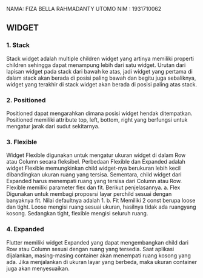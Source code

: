 NAMA: FIZA BELLA RAHMADANTY UTOMO
NIM	: 1931710062

## WIDGET

### 1. Stack
Stack widget adalah multiple children widget yang artinya memiliki properti children sehingga dapat menampung lebih dari satu widget. Urutan dari lapisan widget pada stack dari bawah ke atas, jadi widget yang pertama di dalam stack akan berada di posisi paling bawah dan begitu juga sebaliknya, widget yang terakhir di stack widget akan berada di posisi paling atas stack.

### 2. Positioned
Positioned dapat mengarahkan dimana posisi widget hendak ditempatkan. Positioned memiliki attribute top, left, bottom, right yang berfungsi untuk mengatur jarak dari sudut sekitarnya.

### 3. Flexible
Widget Flexible digunakan untuk mengatur ukuran widget di dalam Row atau Column secara fleksibel. Perbedaan Flexible dan Expanded adalah widget Flexible memungkinkan child widget-nya berukuran lebih kecil dibandingkan ukuran ruang yang tersisa. Sementara, child widget dari Expanded harus menempati ruang yang tersisa dari Column atau Row. Flexible memiliki parameter flex dan fit. Berikut penjelasannya.
a.	Flex
Digunakan untuk membagi proposrsi layar perchild sesuai dengan banyaknya fit. Nilai defaultnya adalah 1.
b.	Fit
Memiliki 2 const berupa loose dan tight. Loose mengisi ruang sesuai ukuran, hasilnya tidak ada ruangyang kosong. Sedangkan tight, flexible mengisi seluruh ruang.

### 4. Expanded
Flutter memiliki widget Expanded yang dapat mengembangkan child dari Row atau Column sesuai dengan ruang yang tersedia. Saat aplikasi dijalankan, masing-masing container akan menempati ruang kosong yang ada. Jika menjalankan di ukuran layar yang berbeda, maka ukuran container juga akan menyesuaikan.
